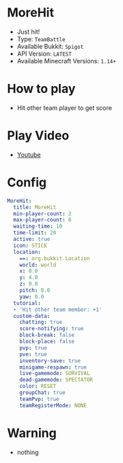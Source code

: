 # MoreHit
- Just hit!
- Type: `TeamBattle`
- Available Bukkit: `Spigot` <!--  Write bukkit, If event of minigame is only available in specific bukkit-->
- API Version: `LATEST`
- Available Minecraft Versions: `1.14+`

# How to play
- Hit other team player to get score

# Play Video
- [Youtube](https://www.youtube.com/watch?v=LhD347CTv2o)

# Config
```yaml
MoreHit:
  title: MoreHit
  min-player-count: 2
  max-player-count: 6
  waiting-time: 10
  time-limit: 20
  active: true
  icon: STICK
  location:
    ==: org.bukkit.Location
    world: world
    x: 0.0
    y: 4.0
    z: 0.0
    pitch: 0.0
    yaw: 0.0
  tutorial:
  - 'Hit other team member: +1'
  custom-data:
    chatting: true
    score-notifying: true
    block-break: false
    block-place: false
    pvp: true
    pve: true
    inventory-save: true
    minigame-respawn: true
    live-gamemode: SURVIVAL
    dead-gamemode: SPECTATOR
    color: RESET
    groupChat: true
    teamPvp: true
    teamRegisterMode: NONE
```

# Warning
- nothing